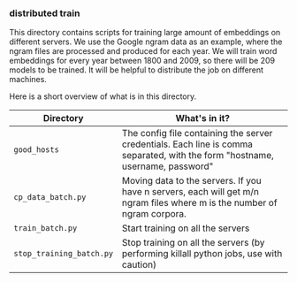 ### distributed train

This directory contains scripts for training large amount of embeddings on different servers. We use
the Google ngram data as an example, where the ngram files are processed and produced for each year. 
We will train word embeddings for every year between 1800 and 2009, so there will be 209 models to be 
trained. It will be helpful to distribute the job on different machines.

Here is a short overview of what is in this directory.

Directory | What's in it?
--- | ---
`good_hosts` | The config file containing the server credentials. Each line is comma separated, with the form "hostname, username, password"
`cp_data_batch.py` | Moving data to the servers. If you have n servers, each will get m/n ngram files where m is the number of ngram corpora.
`train_batch.py` | Start training on all the servers
`stop_training_batch.py` | Stop training on all the servers (by performing killall python jobs, use with caution)
